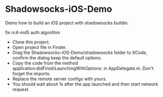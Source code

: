 # Shadowsocks-iOS-Demo
Demo how to build an iOS project with shadowsocks buildin.  

fix rc4-md5 auth algorithm

* Clone this project.
* Open project file in Finder.
* Drag the Shadowsocks-iOS-Demo/shadowsocks folder to XCode, confirm the dialog keep the default options.
* Copy the code from the method application:didFinishLaunchingWithOptions: in AppDelegate.m. Don't forget the imports.
* Replace the remote server configs with yours.
* You should wait about 1s after the app launched and then start network request.
